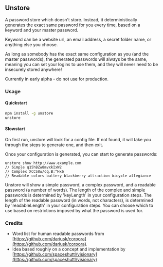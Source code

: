 ## Unstore

A password store which doesn't store. Instead, it deterministically generates the exact same password for you every time, based on a keyword and your master password.

Keyword can be a website url, an email address, a secret folder name, or anything else you choose.

As long as somebody has the exact same configuration as you (and the master passwords), the generated passwords will always be the same, meaning you can set your logins to use them, and they will never need to be insecurely stored anywhere!

Currently in early alpha - do not use for production.

### Usage

#### Quickstart

```bash
npm install -g unstore
unstore
```

#### Slowstart

On first run, unstore will look for a config file. If not found, it will take you through the steps to generate one,
and then exit.

Once your configuration is generated, you can start to generate passwords:

```
unstore show http://www.example.com
// Simple q15hBZw8mvxkIxW2
// Complex XCCS8w/cq.B:^Hx6
// Readable colors battery blackberry attraction bicycle allegiance
```

Unstore will show a simple password, a complex password, and a readable password (a number of words).
The length of the complex and simple passwords is determined by 'keyLength' in your configuration steps.
The length of the readable password (in words, not characters), is determined by 'readableLength' in your configuration steps.
You can choose which to use based on restrictions imposed by what the password is used for.

### Credits

* Word list for human readable passwords from [https://github.com/dariusk/corpora](https://github.com/dariusk/corpora).
* Idea based roughly on a concept and implementation by [https://github.com/spaceshuttl/visionary](https://github.com/spaceshuttl/visionary)